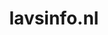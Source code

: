 ---
layout: post
title:  "lavsinfo.nl"
internal_url:  "/dutchgov/lavsinfo.nl.html"
subdomains_count: 2
all_subdomains_count: 6
urls_count: 2
ssl_rank: 0
http_rank: 85
url_link: /data/lavsinfo.nl/urls.txt
all_subdomains_link: /data/lavsinfo.nl/all_subdomains.txt
subdomains_link: /data/lavsinfo.nl/subdomains.txt
categories: dutchgov
---